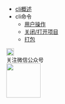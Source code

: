 * [cli概述](/cli/README.md)
* cli命令
    * [用户操作](/cli/user.md)
    * [关闭/打开项目](/cli/project.md)
    * [打包](/cli/pack.md)
<div class="contact-box">
  <div class="contact-item">
    <img src="//img-cdn-qiniu.dcloud.net.cn/uniapp/doc/weixin@2x.png" width="20" height="20"/>
    <div class="contact-smg">
        <div>关注微信公众号</div>
        <img src="https://img-cdn-qiniu.dcloud.net.cn/uniapp/doc/weixin.jpg" width="90" height="90"/>
    </div>
  </div>
</div>
